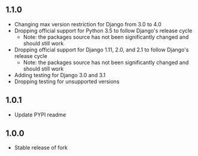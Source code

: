 ## 1.1.0

* Changing max version restriction for Django from 3.0 to 4.0
* Dropping official support for Python 3.5 to follow Django's release cycle
    * Note: the packages source has not been significantly changed and should still work
* Dropping official support for Django 1.11, 2.0, and 2.1 to follow Django's release cycle
    * Note: the packages source has not been significantly changed and should still work
* Adding testing for Django 3.0 and 3.1
* Dropping testing for unsupported versions

## 1.0.1

* Update PYPI readme

## 1.0.0

* Stable release of fork
